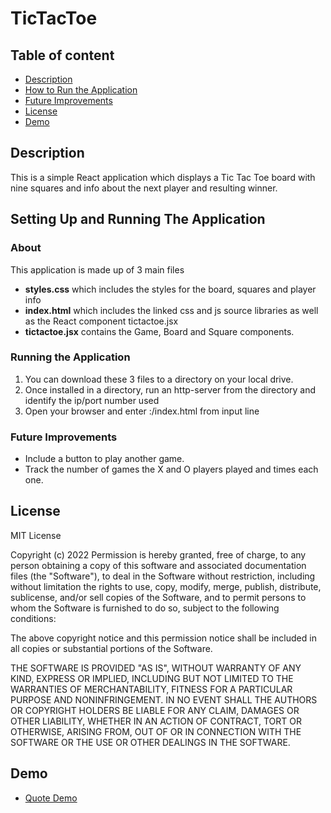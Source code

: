 # TicTacToe

## Table of content

- [Description](#description)
- [How to Run the Application](#about)
- [Future Improvements](#future-mprovement)
- [License](#license)
- [Demo](#demo)

## Description
This is a simple React application which displays a Tic Tac Toe board with nine squares and info about the next player and resulting winner.

## Setting Up and Running The Application

### About
This application is made up of 3 main files
  - <b>styles.css</b> which includes the styles for the board, squares and player info
  - <b>index.html</b> which includes the linked css and js source libraries as well as the React component tictactoe.jsx
  - <b>tictactoe.jsx</b> contains the Game, Board and Square components.

### Running the Application
 1. You can download these 3 files to a directory on your local drive.  
 2. Once installed in a directory, run an http-server from the directory and identify the ip/port number used 
 3. Open your browser and enter <ip>:<port>/index.html from input line
 
### Future Improvements
*	Include a button to play another game. 
*	Track the number of games the X and O players played and times each one.

## License

MIT License

Copyright (c) 2022
Permission is hereby granted, free of charge, to any person obtaining a copy of this software and associated documentation files (the "Software"), to deal in the Software without restriction, including without limitation the rights to use, copy, modify, merge, publish, distribute, sublicense, and/or sell copies of the Software, and to permit persons to whom the Software is furnished to do so, subject to the following conditions:

The above copyright notice and this permission notice shall be included in all copies or substantial portions of the Software.

THE SOFTWARE IS PROVIDED "AS IS", WITHOUT WARRANTY OF ANY KIND, EXPRESS OR IMPLIED, INCLUDING BUT NOT LIMITED TO THE WARRANTIES OF MERCHANTABILITY, FITNESS FOR A PARTICULAR PURPOSE AND NONINFRINGEMENT. IN NO EVENT SHALL THE AUTHORS OR COPYRIGHT HOLDERS BE LIABLE FOR ANY CLAIM, DAMAGES OR OTHER LIABILITY, WHETHER IN AN ACTION OF CONTRACT, TORT OR OTHERWISE, ARISING FROM, OUT OF OR IN CONNECTION WITH THE SOFTWARE OR THE USE OR OTHER DEALINGS IN THE SOFTWARE.


## Demo

* [Quote Demo](https://pamelaarcher.github.io/tictactoe)
